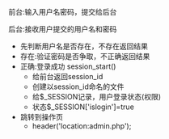 前台:输入用户名密码，提交给后台

后台:接收用户提交的用户名和密码
* 先判断用户名是否存在，不存在返回结果
* 存在:验证密码是否争取，不正确返回结果
* 正确:登录成功
    session_start() 
    * 给前台返回session_id
    * 创建以session_id命名的文件
    * 给$_SESSION记录，用户登录状态(权限)
    * 状态$_SESSION['islogin']=true
* 跳转到操作页
    * header('location:admin.php');